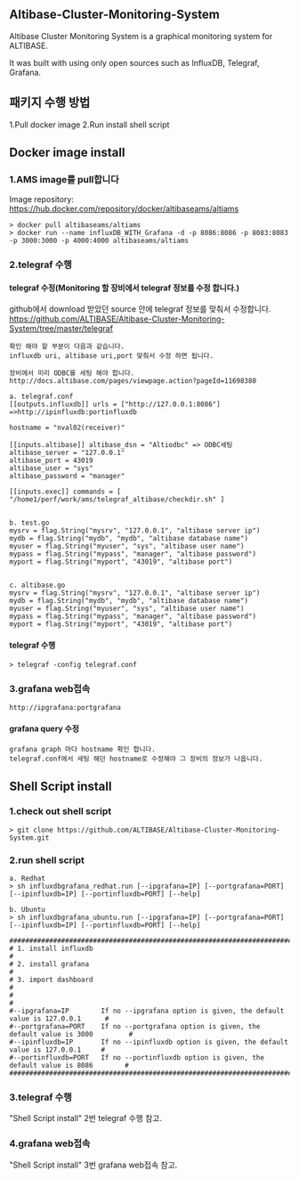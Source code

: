 ## Altibase-Cluster-Monitoring-System
Altibase Cluster Monitoring System is a graphical monitoring system for ALTIBASE.

It was built with using only open sources such as InfluxDB, Telegraf, Grafana.

## 패키지 수행 방법
1.Pull docker image 
2.Run install shell script 
## Docker image install
### 1.AMS image를 pull합니다
Image repository: https://hub.docker.com/repository/docker/altibaseams/altiams
```
> docker pull altibaseams/altiams
> docker run --name influxDB_WITH_Grafana -d -p 8086:8086 -p 8083:8083 -p 3000:3000 -p 4000:4000 altibaseams/altiams
```
### 2.telegraf 수행
#### telegraf 수정(Monitoring 할 장비에서 telegraf 정보를 수정 합니다.)
github에서 download 받았던 source 안에 telegraf 정보를 맞춰서 수정합니다.
https://github.com/ALTIBASE/Altibase-Cluster-Monitoring-System/tree/master/telegraf
```
확인 해야 할 부분이 다음과 같습니다. 
influxdb uri, altibase uri,port 맞춰서 수정 하면 됩니다. 

장비에서 미리 ODBC를 세팅 해야 합니다.
http://docs.altibase.com/pages/viewpage.action?pageId=11698380
 
a. telegraf.conf
[[outputs.influxdb]] urls = ["http://127.0.0.1:8086"] =>http://ipinfluxdb:portinfluxdb

hostname = "nval02(receiver)"

[[inputs.altibase]] altibase_dsn = "Altiodbc" => ODBC세팅
altibase_server = "127.0.0.1"
altibase_port = 43019
altibase_user = "sys"
altibase_password = "manager"

[[inputs.exec]] commands = [ "/home1/perf/work/ams/telegraf_altibase/checkdir.sh" ]


b. test.go
mysrv = flag.String("mysrv", "127.0.0.1", "altibase server ip")
mydb = flag.String("mydb", "mydb", "altibase database name")
myuser = flag.String("myuser", "sys", "altibase user name")
mypass = flag.String("mypass", "manager", "altibase password")
myport = flag.String("myport", "43019", "altibase port")


c. altibase.go
mysrv = flag.String("mysrv", "127.0.0.1", "altibase server ip")
mydb = flag.String("mydb", "mydb", "altibase database name")
myuser = flag.String("myuser", "sys", "altibase user name")
mypass = flag.String("mypass", "manager", "altibase password")
myport = flag.String("myport", "43019", "altibase port")
```
#### telegraf 수행
```
> telegraf -config telegraf.conf
```
### 3.grafana web접속
```
http://ipgrafana:portgrafana
```
#### grafana query 수정
```
grafana graph 마다 hostname 확인 합니다. 
telegraf.conf에서 세팅 해던 hostname로 수정해야 그 장비의 정보가 나옵니다.
```
## Shell Script install
### 1.check out shell script 
```
> git clone https://github.com/ALTIBASE/Altibase-Cluster-Monitoring-System.git
```
### 2.run shell script
```
a. Redhat
> sh influxdbgrafana_redhat.run [--ipgrafana=IP] [--portgrafana=PORT] [--ipinfluxdb=IP] [--portinfluxdb=PORT] [--help]
 
b. Ubuntu
> sh influxdbgrafana_ubuntu.run [--ipgrafana=IP] [--portgrafana=PORT] [--ipinfluxdb=IP] [--portinfluxdb=PORT] [--help]
 
###############################################################################################
# 1. install influxdb                                                                         #
# 2. install grafana                                                                          #
# 3. import dashboard                                                                         #
#                                                                                             #
#--ipgrafana=IP        If no --ipgrafana option is given, the default value is 127.0.0.1      # 
#--portgrafana=PORT    If no --portgrafana option is given, the default value is 3000         #  
#--ipinfluxdb=IP       If no --ipinfluxdb option is given, the default value is 127.0.0.1     #
#--portinfluxdb=PORT   If no --portinfluxdb option is given, the default value is 8086        #   
###############################################################################################
```

### 3.telegraf 수행
"Shell Script install" 2번 telegraf 수행 참고.
### 4.grafana web접속
"Shell Script install" 3번 grafana web접속 참고.
